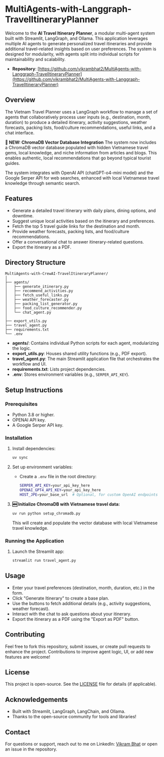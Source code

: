 # MultiAgents-with-Langgraph-TravelItineraryPlanner

Welcome to the **AI Travel Itinerary Planner**, a modular multi-agent system built with Streamlit, LangGraph, and Ollama. This application leverages multiple AI agents to generate personalized travel itineraries and provide additional travel-related insights based on user preferences. The system is designed for modularity, with agents split into individual scripts for maintainability and scalability.

- **Repository**: [https://github.com/vikrambhat2/MultiAgents-with-Langgraph-TravelItineraryPlanner](https://github.com/vikrambhat2/MultiAgents-with-Langgraph-TravelItineraryPlanner)


## Overview

The Vietnam Travel Planner uses a LangGraph workflow to manage a set of agents that collaboratively process user inputs (e.g., destination, month, duration) to produce a detailed itinerary, activity suggestions, weather forecasts, packing lists, food/culture recommendations, useful links, and a chat interface. 

**🌟 NEW: ChromaDB Vector Database Integration**
The system now includes a ChromaDB vector database populated with hidden Vietnamese travel gems, local knowledge, and niche information from articles and blogs. This enables authentic, local recommendations that go beyond typical tourist guides.

The system integrates with OpenAI API (chatGPT-o4-mini model) and the Google Serper API for web searches, enhanced with local Vietnamese travel knowledge through semantic search.

## Features
- Generate a detailed travel itinerary with daily plans, dining options, and downtime.
- Suggest unique local activities based on the itinerary and preferences.
- Fetch the top 5 travel guide links for the destination and month.
- Provide weather forecasts, packing lists, and food/culture recommendations.
- Offer a conversational chat to answer itinerary-related questions.
- Export the itinerary as a PDF.

## Directory Structure

```
MultiAgents-with-CrewAI-TravelItineraryPlanner/
│
├── agents/
│   ├── generate_itinerary.py
│   ├── recommend_activities.py
│   ├── fetch_useful_links.py
│   ├── weather_forecaster.py
│   ├── packing_list_generator.py
│   ├── food_culture_recommender.py
│   └── chat_agent.py
│
├── export_utils.py
├── travel_agent.py
├── requirements.txt
└── .env
```

- **agents/**: Contains individual Python scripts for each agent, modularizing the logic.
- **export_utils.py**: Houses shared utility functions (e.g., PDF export).
- **travel_agent.py**: The main Streamlit application file that orchestrates the workflow and UI.
- **requirements.txt**: Lists project dependencies.
- **.env**: Stores environment variables (e.g., `SERPER_API_KEY`).

## Setup Instructions

### Prerequisites
- Python 3.8 or higher.
- OPENAI API key.
- A Google Serper API key.

### Installation
1. Install dependencies:
   ```bash
   uv sync
   ```

2. Set up environment variables:
   - Create a `.env` file in the root directory:
     ```bash
     SERPER_API_KEY=your_api_key_here
     OPENAI_GPT4_API_KEY=your_api_key_here
     HOST_JPE=your_base_url  # Optional, for custom OpenAI endpoints
     ```

3. **🆕 Initialize ChromaDB with Vietnamese travel data:**
   ```bash
   uv run python setup_chromadb.py
   ```
   This will create and populate the vector database with local Vietnamese travel knowledge.

### Running the Application
1. Launch the Streamlit app:
   ```bash
   streamlit run travel_agent.py
   ```

## Usage
- Enter your travel preferences (destination, month, duration, etc.) in the form.
- Click "Generate Itinerary" to create a base plan.
- Use the buttons to fetch additional details (e.g., activity suggestions, weather forecast).
- Interact with the chat to ask questions about your itinerary.
- Export the itinerary as a PDF using the "Export as PDF" button.

## Contributing
Feel free to fork this repository, submit issues, or create pull requests to enhance the project. Contributions to improve agent logic, UI, or add new features are welcome!

## License
This project is open-source. See the [LICENSE](LICENSE) file for details (if applicable).

## Acknowledgements
- Built with Streamlit, LangGraph, LangChain, and Ollama.
- Thanks to the open-source community for tools and libraries!

## Contact
For questions or support, reach out to me on LinkedIn: [Vikram Bhat](https://www.linkedin.com/in/vikrambhat249/) or open an issue in the repository.
